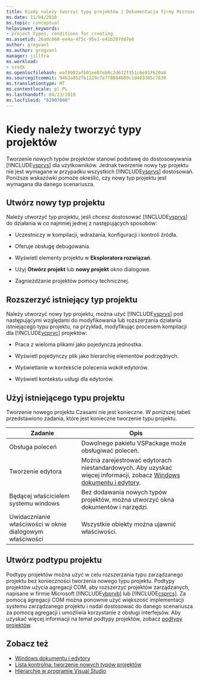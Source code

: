 ```yaml
---
title: Kiedy należy tworzyć typy projektów | Dokumentacja firmy Microsoft
ms.date: 11/04/2016
ms.topic: conceptual
helpviewer_keywords:
- project types, conditions for creating
ms.assetid: 26adc860-ee4a-4f5c-95e1-e41b207dd7e6
author: gregvanl
ms.author: gregvanl
manager: jillfra
ms.workload:
- vssdk
ms.openlocfilehash: eaf8982afb01ee07eb8c2d672f351c6e917620a6
ms.sourcegitcommit: 94b3a052fb1229c7e7f8804b09c1d403385c7630
ms.translationtype: MT
ms.contentlocale: pl-PL
ms.lasthandoff: 04/23/2019
ms.locfileid: "62907600"
---
```

# <a name="when-to-create-project-types"></a>Kiedy należy tworzyć typy projektów
Tworzenie nowych typów projektów stanowi podstawę do dostosowywania [!INCLUDE[vsprvs](../../code-quality/includes/vsprvs_md.md)] dla użytkowników. Jednak tworzenie nowy typ projektu nie jest wymagane w przypadku wszystkich [!INCLUDE[vsprvs](../../code-quality/includes/vsprvs_md.md)] dostosowań. Poniższe wskazówki pomoże określić, czy nowy typ projektu jest wymagana dla danego scenariusza.

## <a name="create-a-new-project-type"></a>Utwórz nowy typ projektu
 Należy utworzyć typ projektu, jeśli chcesz dostosować [!INCLUDE[vsprvs](../../code-quality/includes/vsprvs_md.md)] do działania w co najmniej jednej z następujących sposobów:

- Uczestniczy w kompilacji, wdrażania, konfiguracji i kontroli źródła.

- Oferuje obsługę debugowania.

- Wyświetl elementy projektu w **Eksploratora rozwiązań**.

- Użyj **Otwórz projekt** lub **nowy projekt** okno dialogowe.

- Zagnieżdżanie projektów pomocy technicznej.

## <a name="extend-an-existing-project-type"></a>Rozszerzyć istniejący typ projektu
 Należy utworzyć nowy typ projektu, można użyć [!INCLUDE[vsprvs](../../code-quality/includes/vsprvs_md.md)] pod następującymi względami do modyfikowania lub rozszerzania działania istniejącego typu projektu, na przykład, modyfikując procesem kompilacji dla [!INCLUDE[vcprvc](../../code-quality/includes/vcprvc_md.md)] projektów:

- Praca z wieloma plikami jako pojedyncza jednostka.

- Wyświetl pojedynczy plik jako hierarchię elementów podrzędnych.

- Wyświetlanie w kontekście polecenia wokół edytorów.

- Wyświetl kontekstu usługi dla edytorów.

## <a name="use-an-existing-project-type"></a>Użyj istniejącego typu projektu
 Tworzenie nowego projektu Czasami nie jest konieczne. W poniższej tabeli przedstawiono zadania, które jest konieczne tworzenie typu projektu.

|Zadanie|Opis|
|----------|-----------------|
|Obsługa poleceń|Dowolnego pakietu VSPackage może obsługiwać poleceń.|
|Tworzenie edytora|Można zarejestrować edytorach niestandardowych. Aby uzyskać więcej informacji, zobacz [Windows dokumentu i edytory](https://msdn.microsoft.com/library/603625e1-62b6-413a-bc44-089346e166bc).|
|Będącej właścicielem systemu windows|Bez dodawania nowych typów projektów, można utworzyć okna dokumentów i narzędzi.|
|Uwidacznianie właściwości w oknie dialogowym właściwości|Wszystkie obiekty można ujawnić właściwości.|

## <a name="create-a-project-subtype"></a>Utwórz podtypu projektu
 Podtypy projektów można użyć w celu rozszerzania typu zarządzanego projektu bez konieczności tworzenia nowego typu projektu. Podtypy projektów użycia agregacji COM, aby rozszerzyć projektów zarządzanych, napisane w firmie Microsoft [!INCLUDE[vbprvb](../../code-quality/includes/vbprvb_md.md)] lub [!INCLUDE[csprcs](../../data-tools/includes/csprcs_md.md)]. Za pomocą agregacji COM można ponownie użyć większość implementacji systemu zarządzanego projektu i nadal dostosować do danego scenariusza za pomocą agregacji i umożliwia korzystanie z obsługi interfejsów. Aby uzyskać więcej informacji na temat podtypy projektów, zobacz [podtypy projektów](../../extensibility/internals/project-subtypes.md).

## <a name="see-also"></a>Zobacz też
- [Windows dokumentu i edytory](https://msdn.microsoft.com/library/603625e1-62b6-413a-bc44-089346e166bc)
- [Lista kontrolna: tworzenie nowych typów projektów](../../extensibility/internals/checklist-creating-new-project-types.md)
- [Hierarchie w programie Visual Studio](../../extensibility/internals/hierarchies-in-visual-studio.md)